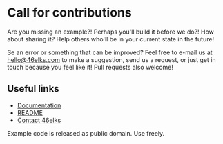 # Call for contributions

Are you missing an example?! Perhaps you'll build it before we do?! How about sharing it?
Help others who'll be in your current state in the future!

Se an error or something that can be improved?
Feel free to e-mail us at hello@46elks.com to make a suggestion, send us a request, or just get in touch because you feel like it!
Pull requests also welcome!

## Useful links

  * [Documentation](https://www.46elks.com/api-docs#introduction)
  * [README](https://github.com/46elks/46elks-getting-started/blob/master/README.md)
  * [Contact 46elks](46elks.com/help#contact)

Example code is released as public domain. Use freely.
